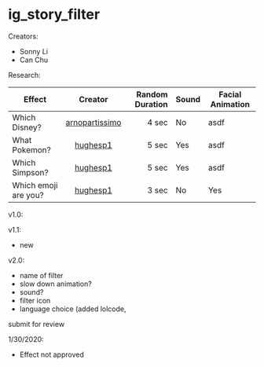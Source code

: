 # ig_story_filter

Creators:
- Sonny Li
- Can Chu

Research:

| Effect       | Creator         | Random Duration  | Sound |  Facial Animation
| ------------- |:-------------:| -----:| --- | --- |
| Which Disney? | [arnopartissimo](https://www.instagram.com/arnopartissimo) | 4 sec | No | asdf |
| What Pokemon? | [hughesp1](https://www.instagram.com/hughesp1) |   5 sec | Yes | asdf |
| Which Simpson? | [hughesp1](https://www.instagram.com/hughesp1) |  5 sec | Yes | asdf |
| Which emoji are you? | [hughesp1](https://www.instagram.com/hughesp1) | 3 sec | No | Yes |

v1.0:


v1.1:

- new



v2.0:

- name of filter
- slow down animation?
- sound?
- filter icon
- language choice (added lolcode, 


submit for review

1/30/2020:

- Effect not approved
